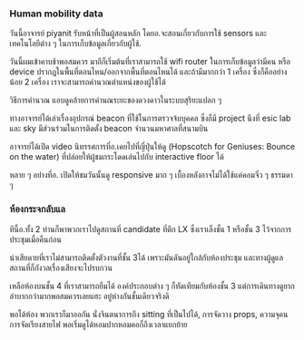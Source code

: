 ### Human mobility data 
วันนี้อาจารย์ piyanit รับหน้าที่เป็นผู้สอนหลัก โดยอ.จะสอนเกี่ยวกับการใช้ sensors และเทคโนโลยีต่าง ๆ ในการเก็บข้อมูลเกี่ยวกับผู้ใช้.  


วันนี้ผมเข้าคาบช้าพอสมควร มาถึก็เริ่มต้นที่เราสามารถใช้ wifi router ในการเก็บข้อมูลว่ามีคน หรือ device ปรากฎในพื้นที่ตอนไหน/ออกจากพื้นที่ตอนไหนได้ และถ้ามีมากกว่า 1 เครื่อง ซึ่งก็คืออย่างน้อย 2 เครื่อง เราจะสามารถคำนวณตำแหน่งของผู้ใช้ได้

วิธีการคำนวณ แอบดูคล้ายการคำนณระยะของดวงดาวในระบบสุริยะแปลก ๆ 

ทางอาจารย์ได้เล่าเรื่องอุปกรณ์ beacon ที่ใช้ในการตรวจจ้บบุคคล ซึ่งก็มี project นึงที่ esic lab และ sky มีส่วนร่วมในการติดตั้ง beacon จำนวนมหาศาลที่สนามบิน


อาจารย์ได้เปิด video นิทรรศการที่อ.เคยไปที่ญี่ปุ่นให้ดู (Hopscotch for Geniuses: Bounce on the water) ที่ปล่อยให้ผู้ชมกระโดดเล่นไปกับ interactive floor ได้ 

หลาย ๆ อย่างที่อ. เปิดให้ชมวันนั้นดู responsive มาก ๆ เบื้องหลังอาจไม่ได้ใช้แค่คอมจิ๋ว ๆ ธรรมดา ๆ 


### ห้องกระจกลับแล
ทีนี้อ.ทั้ง 2 ท่านก็พาพวกเราไปดูสถานที่ candidate ที่ตึก LX 
ซึ่งเราเล็งชั้น 1 หรือชั้น 3 ไว้จากการประชุมเมื่อคืนก่อน

น่าเสียดายที่เราไม่สามารถติดตั้งตัวงานที่ชั้น 3ได้ เพราะมันดันอยู่ใกล้กับห้องประชุม และทางผู้ดูแลสถานที่ก็กังวลเรื่องเสียงจะไปรบกวน


เหลือห้องบนชั้น 4 ที่เราสามารถยืมได้ องค์ประกอบต่าง ๆ ก็ทัดเทียมกับห้องชั้น 3 แต่การเดินทางดูยากลำบากกว่ามากพอสมควรเลยแฮะ อยู่ห่างกันชั้นเดียวจริงดิ 


พอได้ห้อง พวกเราก็มาออกัน นั่งจินตนาการถึง sitting ที่เป็นไปได้, การจัดวาง props, ความจุคน การจัดเรียงสายไฟ พอเริ่มดูได้หอมปากหอมคอก็ถึงเวลาแยกย้าย

